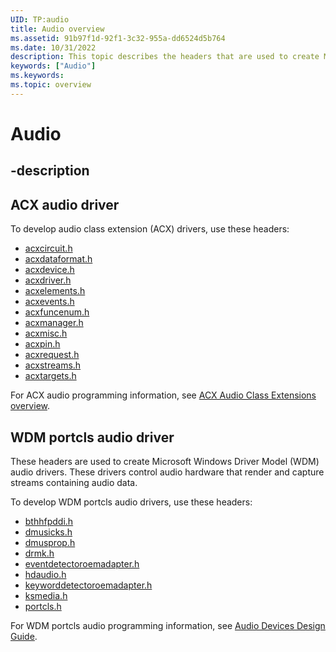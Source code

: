 ```yaml
---
UID: TP:audio
title: Audio overview
ms.assetid: 91b97f1d-92f1-3c32-955a-dd6524d5b764
ms.date: 10/31/2022
description: This topic describes the headers that are used to create Microsoft Windows WDM and ACX audio drivers. These drivers control audio hardware that render and capture streams containing audio data.
keywords: ["Audio"]
ms.keywords: 
ms.topic: overview
---
```


# Audio

## -description

## ACX audio driver

To develop audio class extension (ACX) drivers, use these headers:

* [acxcircuit.h](../acxcircuit/index.md)
* [acxdataformat.h](../acxdataformat/index.md)
* [acxdevice.h](../acxdevice/index.md)
* [acxdriver.h](../acxdriver/index.md)
* [acxelements.h](../acxelements/index.md)
* [acxevents.h](../acxevents/index.md)
* [acxfuncenum.h](../acxfuncenum/index.md)
* [acxmanager.h](../acxmanager/index.md)
* [acxmisc.h](../acxmisc/index.md)
* [acxpin.h](../acxpin/index.md)
* [acxrequest.h](../acxrequest/index.md)
* [acxstreams.h](../acxstreams/index.md)
* [acxtargets.h](../acxtargets/index.md)

For ACX audio programming information, see  [ACX Audio Class Extensions overview](/windows-hardware/drivers/audio/acx-audio-class-extensions-overview).


## WDM portcls audio driver

These headers are used to create Microsoft Windows Driver Model (WDM) audio drivers. These drivers control audio hardware that render and capture streams containing audio data.

To develop WDM portcls audio drivers, use these headers:

* [bthhfpddi.h](../bthhfpddi/index.md)
* [dmusicks.h](../dmusicks/index.md)
* [dmusprop.h](../dmusprop/index.md)
* [drmk.h](../drmk/index.md)
* [eventdetectoroemadapter.h](../eventdetectoroemadapter/index.md)
* [hdaudio.h](../hdaudio/index.md)
* [keyworddetectoroemadapter.h](../keyworddetectoroemadapter/index.md)
* [ksmedia.h](../ksmedia/index.md)
* [portcls.h](../portcls/index.md)

For WDM portcls audio programming information, see [Audio Devices Design Guide](/windows-hardware/drivers/audio).
